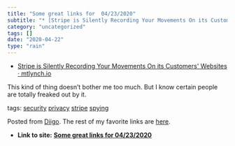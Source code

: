 ```yaml
---
title: "Some great links for  04/23/2020"
subtitle: "* [Stripe is Silently Recording Your Movements On its Customers' Websites · mtlynch.io](<https://mtl..."
category: "uncategorized"
tags: []
date: "2020-04-22"
type: "rain"
---
```

* [Stripe is Silently Recording Your Movements On its Customers' Websites · mtlynch.io](<https://mtlynch.io/stripe-recording-its-customers/>)

This kind of thing doesn’t bother me too much. But I know certain people are
totally freaked out by it.

tags: [security](<https://www.diigo.com/user/pitosalas/security>)
[privacy](<https://www.diigo.com/user/pitosalas/privacy>)
[stripe](<https://www.diigo.com/user/pitosalas/stripe>)
[spying](<https://www.diigo.com/user/pitosalas/spying>)

Posted from [Diigo](<https://www.diigo.com>). The rest of my favorite links
are [here](<https://www.diigo.com/user/pitosalas>).


* **Link to site:** **[Some great links for  04/23/2020](None)**
